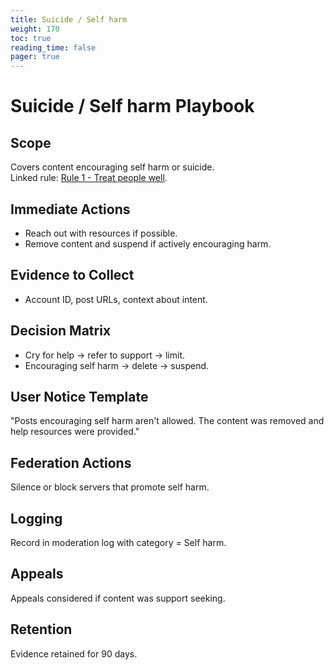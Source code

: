 ```yaml
---
title: Suicide / Self harm
weight: 170
toc: true
reading_time: false
pager: true
---
```


# Suicide / Self harm Playbook

## Scope
Covers content encouraging self harm or suicide.  
Linked rule: [Rule 1 - Treat people well](/docs/policies/rules/01_treat-people-well/).

## Immediate Actions
- Reach out with resources if possible.  
- Remove content and suspend if actively encouraging harm.

## Evidence to Collect
- Account ID, post URLs, context about intent.

## Decision Matrix
- Cry for help -> refer to support -> limit.  
- Encouraging self harm -> delete -> suspend.

## User Notice Template
"Posts encouraging self harm aren't allowed. The content was removed and help resources were provided."

## Federation Actions
Silence or block servers that promote self harm.

## Logging
Record in moderation log with category = Self harm.

## Appeals
Appeals considered if content was support seeking.

## Retention
Evidence retained for 90 days.
